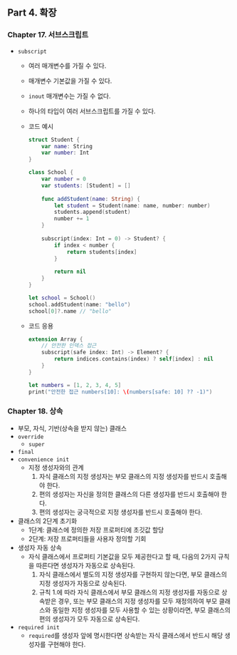## Part 4. 확장

### Chapter 17. 서브스크립트

- `subscript`
    - 여러 매개변수를 가질 수 있다.
    - 매개변수 기본값을 가질 수 있다.
    - `inout` 매개변수는 가질 수 없다.
    - 하나의 타입이 여러 서브스크립트를 가질 수 있다.
    - 코드 예시
        
        ```swift
        struct Student {
            var name: String
            var number: Int
        }
        
        class School {
            var number = 0
            var students: [Student] = []
            
            func addStudent(name: String) {
                let student = Student(name: name, number: number)
                students.append(student)
                number += 1
            }
            
            subscript(index: Int = 0) -> Student? {
                if index < number {
                    return students[index]
                }
                
                return nil
            }
        }
        
        let school = School()
        school.addStudent(name: "bello")
        school[0]?.name // "bello"
        ```
        
    - 코드 응용
        
        ```swift
        extension Array {
            // 안전한 인덱스 접근
            subscript(safe index: Int) -> Element? {
                return indices.contains(index) ? self[index] : nil
            }
        }
        
        let numbers = [1, 2, 3, 4, 5]
        print("안전한 접근 numbers[10]: \(numbers[safe: 10] ?? -1)")
        ```
        
### Chapter 18. 상속

- 부모, 자식, 기반(상속을 받지 않는) 클래스
- `override`
    - `super`
- `final`
- `convenience init`
    - 지정 생성자와의 관계
        1. 자식 클래스의 지정 생성자는 부모 클래스의 지정 생성자를 반드시 호출해야 한다.
        2. 편의 생성자는 자신을 정의한 클래스의 다른 생성자를 반드시 호출해야 한다.
        3. 편의 생성자는 궁극적으로 지정 생성자를 반드시 호출해야 한다.
- 클래스의 2단계 초기화
    - 1단계: 클래스에 정의한 저장 프로퍼티에 초깃값 할당
    - 2단계: 저장 프로퍼티들을 사용자 정의할 기회
- 생성자 자동 상속
    - 자식 클래스에서 프로퍼티 기본값을 모두 제공한다고 할 때, 다음의 2가지 규칙을 따른다면 생성자가 자동으로 상속된다.
        1. 자식 클래스에서 별도의 지정 생성자를 구현하지 않는다면, 부모 클래스의 지정 생성자가 자동으로 상속된다.
        2. 규칙 1.에 따라 자식 클래스에서 부모 클래스의 지정 생성자를 자동으로 상속받은 경우, 또는 부모 클래스의 지정 생성자를 모두 재정의하여 부모 클래스와 동일한 지정 생성자를 모두 사용할 수 있는 상황이라면, 부모 클래스의 편의 생성자가 모두 자동으로 상속된다.
- `required init`
    - `required`를 생성자 앞에 명시한다면 상속받는 자식 클래스에서 반드시 해당 생성자를 구현해야 한다.
